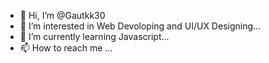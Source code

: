 - 👋 Hi, I’m @Gautkk30
- 👀 I’m interested in Web Devoloping and UI/UX Designing...
- 🌱 I’m currently learning Javascript...
- 📫 How to reach me ...
<!---
Gautkk30/Gautkk30 is a ✨ special ✨ repository because its `README.md` (this file) appears on your GitHub profile.
You can click the Preview link to take a look at your changes.
--->
